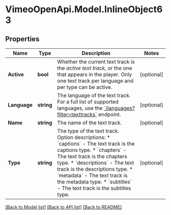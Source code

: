 # VimeoOpenApi.Model.InlineObject63
## Properties

Name | Type | Description | Notes
------------ | ------------- | ------------- | -------------
**Active** | **bool** | Whether the current text track is the *active text track,* or the one that appears in the player. Only one text track per language and per type can be active. | [optional] 
**Language** | **string** | The language of the text track. For a full list of supported languages, use the [&#x60;/languages?filter&#x3D;texttracks&#x60;](https://developer.vimeo.com/api/reference/videos#get_languages) endpoint. | [optional] 
**Name** | **string** | The name of the text track. | [optional] 
**Type** | **string** | The type of the text track.  Option descriptions:  * &#x60;captions&#x60; - The text track is the captions type.  * &#x60;chapters&#x60; - The text track is the chapters type.  * &#x60;descriptions&#x60; - The text track is the descriptions type.  * &#x60;metadata&#x60; - The text track is the metadata type.  * &#x60;subtitles&#x60; - The text track is the subtitles type.  | [optional] 

[[Back to Model list]](../README.md#documentation-for-models) [[Back to API list]](../README.md#documentation-for-api-endpoints) [[Back to README]](../README.md)

